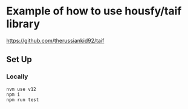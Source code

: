 # Example of how to use housfy/taif library  
https://github.com/therussiankid92/taif  
## Set Up  
### Locally 
```shell 
nvm use v12 
npm i  
npm run test  
```  

